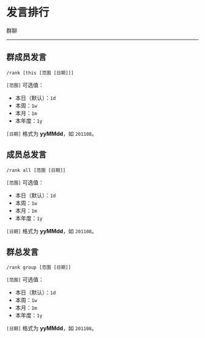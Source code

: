 # 发言排行
<span class="span-group">群聊</span>

---

## 群成员发言
```
/rank [this [范围 [日期]]]
```
`[范围]` 可选值：
- 本日（默认）：`1d`
- 本周：`1w`
- 本月：`1m`
- 本年度：`1y`

`[日期]` 格式为 **yyMMdd**，如 `201108`。

## 成员总发言
```
/rank all [范围 [日期]]
```
`[范围]` 可选值：
- 本日（默认）：`1d`
- 本周：`1w`
- 本月：`1m`
- 本年度：`1y`

`[日期]` 格式为 **yyMMdd**，如 `201108`。

## 群总发言
```
/rank group [范围 [日期]]
```
`[范围]` 可选值：
- 本日（默认）：`1d`
- 本周：`1w`
- 本月：`1m`
- 本年度：`1y`

`[日期]` 格式为 **yyMMdd**，如 `201108`。